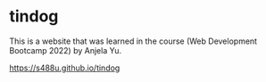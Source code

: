 # tindog
This is a website that was learned in the course (Web Development Bootcamp 2022)  by Anjela Yu.

https://s488u.github.io/tindog
